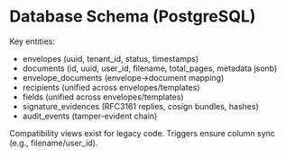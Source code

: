 # Database Schema (PostgreSQL)

Key entities:
- envelopes (uuid, tenant_id, status, timestamps)
- documents (id, uuid, user_id, filename, total_pages, metadata jsonb)
- envelope_documents (envelope->document mapping)
- recipients (unified across envelopes/templates)
- fields (unified across envelopes/templates)
- signature_evidences (RFC3161 replies, cosign bundles, hashes)
- audit_events (tamper-evident chain)

Compatibility views exist for legacy code. Triggers ensure column sync (e.g., filename/user_id).
